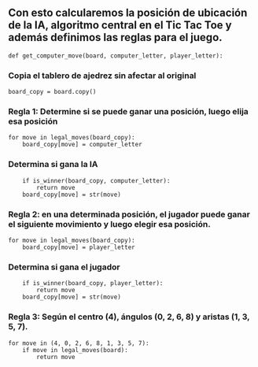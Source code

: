 ## Con esto calcularemos la posición de ubicación de la IA, algoritmo central en el Tic Tac Toe y además definimos las reglas para el juego.

    def get_computer_move(board, computer_letter, player_letter):
   
### Copia el tablero de ajedrez sin afectar al original

    board_copy = board.copy() 
    
### Regla 1: Determine si se puede ganar una posición, luego elija esa posición

    for move in legal_moves(board_copy):
        board_copy[move] = computer_letter
   ### Determina si gana la IA
        if is_winner(board_copy, computer_letter):  
            return move
        board_copy[move] = str(move)
 
### Regla 2: en una determinada posición, el jugador puede ganar el siguiente movimiento y luego elegir esa posición.

    for move in legal_moves(board_copy):
        board_copy[move] = player_letter
   ### Determina si gana el jugador
        if is_winner(board_copy, player_letter): 
            return move
        board_copy[move] = str(move)

### Regla 3: Según el centro (4), ángulos (0, 2, 6, 8) y aristas (1, 3, 5, 7).
    
    for move in (4, 0, 2, 6, 8, 1, 3, 5, 7):
        if move in legal_moves(board):
            return move
